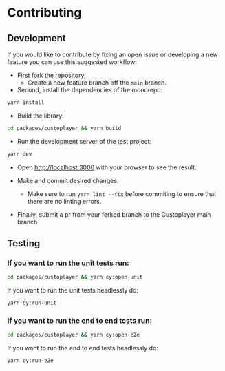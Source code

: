 # Contributing

## Development

If you would like to contribute by fixing an open issue or developing a new feature you can use this suggested workflow:

* First fork the repository, 
  * Create a new feature branch off the `main` branch.
* Second, install the dependencies of the monorepo:
```bash
yarn install
```

* Build the library:
```bash
cd packages/custoplayer && yarn build
```

* Run the development server of the test project:

```bash
yarn dev
```

* Open [http://localhost:3000](http://localhost:3000) with your browser to see the result.

* Make and commit desired changes.
  * Make sure to run `yarn lint --fix` before commiting to ensure that there are no linting errors.

* Finally, submit a pr from your forked branch to the Custoplayer main branch 


## Testing

### If you want to run the unit tests run:

```bash
cd packages/custoplayer && yarn cy:open-unit
```

If you want to run the unit tests headlessly do:

```bash
yarn cy:run-unit
```

### If you want to run the end to end tests run:

```bash
cd packages/custoplayer && yarn cy:open-e2e
```

If you want to run the end to end tests headlessly do:

```bash
yarn cy:run-e2e
```

